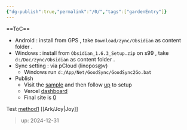 ```yaml
---
{"dg-publish":true,"permalink":"/0/","tags":["gardenEntry"]}
---
```



==ToC==

- Android : install from GPS , take `Download/zync/Obsidian` as content folder .
- Windows : install from `Obsidian_1.6.3_Setup.zip` on s99 , take `d:/Doc/zync/Obsidian` as content folder .
- Sync setting : via pCloud (linopos@v)
	- Windows run `d:/App/Net/GoodSync/GoodSync2Go.bat`
- Publish
	- Visit the [sample](https://ajy.co/how-this-site-is-built/) and then follow [up](https://github.com/oleeskild/obsidian-digital-garden) to setup
	- Vercel [dashboard](https://vercel.com/dashboard)
	- Final site is [0](https://lynopus-garden.vercel.app/)

Test 
[method1](obsidian://open?vault=Obsidian&file=Ark%2FJoy)
[[Ark/Joy\|Joy]]


> up: 2024-12-31